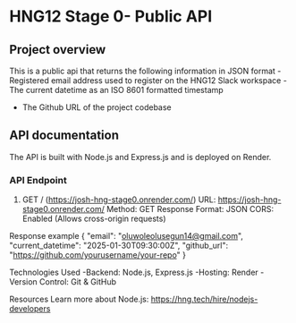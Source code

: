 # HNG12 Stage 0- Public API

## Project overview
This is a public api that returns the following information in JSON format
-Registered email address used to register on the HNG12 Slack workspace
-The current datetime as an ISO 8601 formatted timestamp
- The Github URL of the project codebase

## API documentation
The API is built with Node.js and Express.js and is deployed on Render.

### API Endpoint
1. GET / (https://josh-hng-stage0.onrender.com/)
URL: https://josh-hng-stage0.onrender.com/
Method: GET
Response Format: JSON
CORS: Enabled (Allows cross-origin requests)

Response example
{
  "email": "oluwoleolusegun14@gmail.com",
  "current_datetime": "2025-01-30T09:30:00Z",
  "github_url": "https://github.com/yourusername/your-repo"
}

Technologies Used
-Backend: Node.js, Express.js
-Hosting: Render
-Version Control: Git & GitHub

Resources
Learn more about Node.js: https://hng.tech/hire/nodejs-developers